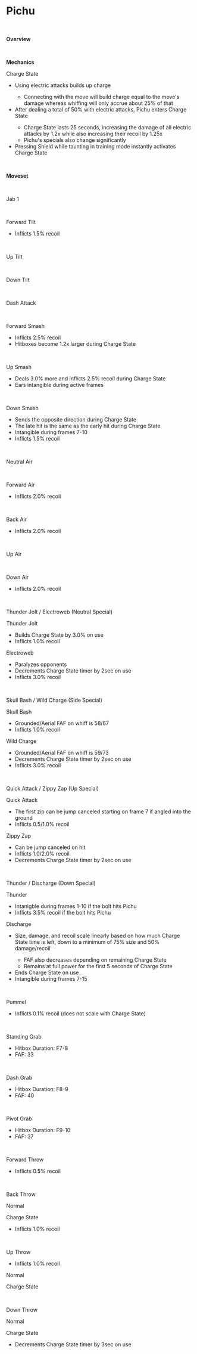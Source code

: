 # Pichu
<br>

<!DOCTYPE html>
<meta name="viewport" content="width=device-width; initial-scale=1.0;">
<link rel="stylesheet" type="text/css" href="../../style.css">

<p class="center"><b>Overview</b></p>
<p class="info"></p>
<br>

<p class="center"><b>Mechanics</b></p>
<p class="info_header">Charge State</p>
<ul>
  <li>Using electric attacks builds up charge</li>
  <ul>
    <li>Connecting with the move will build charge equal to the move's damage whereas whiffing will only accrue about 25% of that</li>
  </ul>
  <li>After dealing a total of 50% with electric attacks, Pichu enters Charge State</li>
  <ul>
    <li>Charge State lasts 25 seconds, increasing the damage of all electric attacks by 1.2x while also increasing their recoil by 1.25x</li>
    <li>Pichu's specials also change significantly</li>
  </ul>
  <li>Pressing Shield while taunting in training mode instantly activates Charge State</li>
</ul>
<br>

<p class="center"><b>Moveset</b></p>
<br>
<p>Jab 1</p><div class="charTable"></div>
<br>
<p>Forward Tilt</p>
<ul>
  <li>Inflicts 1.5% recoil</li>
</ul>
<div class="charTable"></div>
<br>
<p>Up Tilt</p><div class="charTable"></div>
<br>
<p>Down Tilt</p><div class="charTable"></div>
<br>
<p>Dash Attack</p><div class="charTable"></div>
<br>
<p>Forward Smash</p>
<ul>
  <li>Inflicts 2.5% recoil</li>
  <li>Hitboxes become 1.2x larger during Charge State</li>
</ul>
<div class="charTable"></div>
<br>
<p>Up Smash</p>
<ul>
  <li>Deals 3.0% more and inflicts 2.5% recoil during Charge State</li>
  <li>Ears intangible during active frames</li>
</ul>
<div class="charTable"></div>
<br>
<p>Down Smash</p>
<ul>
  <li>Sends the opposite direction during Charge State</li>
  <li>The late hit is the same as the early hit during Charge State</li>
  <li>Intangible during frames 7-10</li>
  <li>Inflicts 1.5% recoil</li>
</ul>
<div class="charTable"></div>
<br>
<p>Neutral Air</p><div class="charTable"></div>
<br>
<p>Forward Air</p>
<ul>
  <li>Inflicts 2.0% recoil</li>
</ul>
<div class="charTable"></div>
<br>
<p>Back Air</p>
<ul>
  <li>Inflicts 2.0% recoil</li>
</ul>
<div class="charTable"></div>
<br>
<p>Up Air</p><div class="charTable"></div>
<br>
<p>Down Air</p>
<ul>
  <li>Inflicts 2.0% recoil</li>
</ul>
<div class="charTable"></div>
<br>
<p>Thunder Jolt / Electroweb (Neutral Special)</p>
<p class="info-header">Thunder Jolt</p>
<ul>
  <li>Builds Charge State by 3.0% on use</li>
  <li>Inflicts 1.0% recoil</li>
</ul>
<div class="charTable"></div>
<p class="info-header">Electroweb</p>
<ul>
  <li>Paralyzes opponents</li>
  <li>Decrements Charge State timer by 2sec on use</li>
  <li>Inflicts 3.0% recoil</li>
</ul>
<div class="charTable"></div>
<br>
<p>Skull Bash / Wild Charge (Side Special)</p>
<p class="info-header">Skull Bash</p>
<ul>
  <li>Grounded/Aerial FAF on whiff is 58/67</li>
  <li>Inflicts 1.0% recoil</li>
</ul>
<div class="charTable"></div>
<p class="info-header">Wild Charge</p>
<ul>
  <li>Grounded/Aerial FAF on whiff is 59/73</li>
  <li>Decrements Charge State timer by 2sec on use</li>
  <li>Inflicts 3.0% recoil</li>
</ul>
<div class="charTable"></div>
<br>
<p>Quick Attack / Zippy Zap (Up Special)</p>
<p class="info-header">Quick Attack</p>
<ul>
  <li>The first zip can be jump canceled starting on frame 7 if angled into the ground</li>
  <li>Inflicts 0.5/1.0% recoil</li>
</ul>
<p class="info-header">Zippy Zap</p>
<ul>
  <li>Can be jump canceled on hit</li>
  <li>Inflicts 1.0/2.0% recoil</li>
  <li>Decrements Charge State timer by 2sec on use</li>
</ul>
<div class="charTable"></div>
<br>
<p>Thunder / Discharge (Down Special)</p>
<p class="info-header">Thunder</p>
<ul>
  <li>Intanigble during frames 1-10 if the bolt hits Pichu</li>
  <li>Inflicts 3.5% recoil if the bolt hits Pichu</li>
</ul>
<div class="charTable"></div>
<p class="info-header">Discharge</p>
<ul>
  <li>Size, damage, and recoil scale linearly based on how much Charge State time is left, down to a minimum of 75% size and 50% damage/recoil</li>
  <ul>
    <li>FAF also decreases depending on remaining Charge State</li>
    <li>Remains at full power for the first 5 seconds of Charge State</li>
  </ul>
  <li>Ends Charge State on use</li>
  <li>Intangible during frames 7-15</li>
</ul>
<div class="charTable"></div>
<br>
<p>Pummel</p>
<ul>
  <li>Inflicts 0.1% recoil (does not scale with Charge State)</li>
</ul>
<br>
<p>Standing Grab</p>
<ul>
  <li>Hitbox Duration: F7-8</li>
  <li>FAF: 33</li>
</ul>
<br>
<p>Dash Grab</p>
<ul>
  <li>Hitbox Duration: F8-9</li>
  <li>FAF: 40</li>
</ul>
<br>
<p>Pivot Grab</p>
<ul>
  <li>Hitbox Duration: F9-10</li>
  <li>FAF: 37</li>
</ul>
<br>
<p>Forward Throw</p>
<ul>
  <li>Inflicts 0.5% recoil</li>
</ul>
<div class="charTable"></div>
<br>
<p>Back Throw</p>
<p class="info-header">Normal</p>
<div class="charTable"></div>
<p class="info-header">Charge State</p>
<ul>
  <li>Inflicts 1.0% recoil</li>
</ul>
<div class="charTable"></div>
<br>
<p>Up Throw</p>
<ul>
  <li>Inflicts 1.0% recoil</li>
</ul>
<p class="info-header">Normal</p>
<div class="charTable"></div>
<p class="info-header">Charge State</p>
<div class="charTable"></div>
<br>
<p>Down Throw</p>
<p class="info-header">Normal</p>
<div class="charTable"></div>
<p class="info-header">Charge State</p>
<ul>
  <li>Decrements Charge State timer by 3sec on use</li>
</ul>
<div class="charTable"></div>

<script src="https://ajax.googleapis.com/ajax/libs/jquery/3.6.3/jquery.min.js"></script>
<script src="../../js/arrow.js"></script>
<script type="text/javascript" src="../../js/dataparser.js"></script>
<script type="text/javascript">
  importFile("./data/data_pichu.json");
</script>